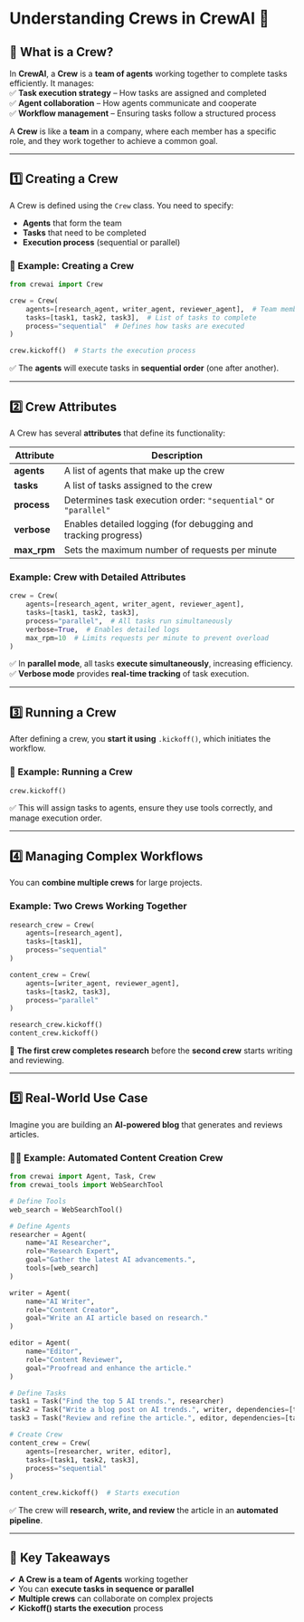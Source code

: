 # **Understanding Crews in CrewAI** 🚀  

## **🔹 What is a Crew?**  
In **CrewAI**, a **Crew** is a **team of agents** working together to complete tasks efficiently. It manages:  
✅ **Task execution strategy** – How tasks are assigned and completed  
✅ **Agent collaboration** – How agents communicate and cooperate  
✅ **Workflow management** – Ensuring tasks follow a structured process  

A **Crew** is like a **team** in a company, where each member has a specific role, and they work together to achieve a common goal.

---

## **1️⃣ Creating a Crew**
A Crew is defined using the `Crew` class. You need to specify:  
- **Agents** that form the team  
- **Tasks** that need to be completed  
- **Execution process** (sequential or parallel)  

### **🔹 Example: Creating a Crew**
```python
from crewai import Crew

crew = Crew(
    agents=[research_agent, writer_agent, reviewer_agent],  # Team members
    tasks=[task1, task2, task3],  # List of tasks to complete
    process="sequential"  # Defines how tasks are executed
)

crew.kickoff()  # Starts the execution process
```
✅ The **agents** will execute tasks in **sequential order** (one after another).  

---

## **2️⃣ Crew Attributes**
A Crew has several **attributes** that define its functionality:

| Attribute | Description |
|-----------|-------------|
| **agents** | A list of agents that make up the crew |
| **tasks** | A list of tasks assigned to the crew |
| **process** | Determines task execution order: `"sequential"` or `"parallel"` |
| **verbose** | Enables detailed logging (for debugging and tracking progress) |
| **max_rpm** | Sets the maximum number of requests per minute |

### **Example: Crew with Detailed Attributes**
```python
crew = Crew(
    agents=[research_agent, writer_agent, reviewer_agent],
    tasks=[task1, task2, task3],
    process="parallel",  # All tasks run simultaneously
    verbose=True,  # Enables detailed logs
    max_rpm=10  # Limits requests per minute to prevent overload
)
```
✅ In **parallel mode**, all tasks **execute simultaneously**, increasing efficiency.  
✅ **Verbose mode** provides **real-time tracking** of task execution.  

---

## **3️⃣ Running a Crew**
After defining a crew, you **start it using** `.kickoff()`, which initiates the workflow.

### **🔹 Example: Running a Crew**
```python
crew.kickoff()
```
✅ This will assign tasks to agents, ensure they use tools correctly, and manage execution order.

---

## **4️⃣ Managing Complex Workflows**
You can **combine multiple crews** for large projects.  

### **Example: Two Crews Working Together**
```python
research_crew = Crew(
    agents=[research_agent],
    tasks=[task1],
    process="sequential"
)

content_crew = Crew(
    agents=[writer_agent, reviewer_agent],
    tasks=[task2, task3],
    process="parallel"
)

research_crew.kickoff()
content_crew.kickoff()
```
🔹 **The first crew completes research** before the **second crew** starts writing and reviewing.  

---

## **5️⃣ Real-World Use Case**
Imagine you are building an **AI-powered blog** that generates and reviews articles.  

### **👨‍💻 Example: Automated Content Creation Crew**
```python
from crewai import Agent, Task, Crew
from crewai_tools import WebSearchTool

# Define Tools
web_search = WebSearchTool()

# Define Agents
researcher = Agent(
    name="AI Researcher",
    role="Research Expert",
    goal="Gather the latest AI advancements.",
    tools=[web_search]
)

writer = Agent(
    name="AI Writer",
    role="Content Creator",
    goal="Write an AI article based on research."
)

editor = Agent(
    name="Editor",
    role="Content Reviewer",
    goal="Proofread and enhance the article."
)

# Define Tasks
task1 = Task("Find the top 5 AI trends.", researcher)
task2 = Task("Write a blog post on AI trends.", writer, dependencies=[task1])
task3 = Task("Review and refine the article.", editor, dependencies=[task2])

# Create Crew
content_crew = Crew(
    agents=[researcher, writer, editor],
    tasks=[task1, task2, task3],
    process="sequential"
)

content_crew.kickoff()  # Starts execution
```
✅ The crew will **research, write, and review** the article in an **automated pipeline**.  

---

## **🚀 Key Takeaways**
✔ **A Crew is a team of Agents** working together  
✔ You can **execute tasks in sequence or parallel**  
✔ **Multiple crews** can collaborate on complex projects  
✔ **Kickoff() starts the execution** process  

